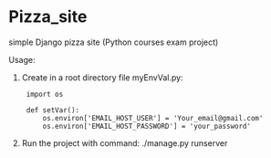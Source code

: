 # Pizza_site
simple Django pizza site (Python courses exam project)

Usage:

1. Create in a root directory file myEnvVal.py:

        import os

        def setVar():
            os.environ['EMAIL_HOST_USER'] = 'Your_email@gmail.com'
            os.environ['EMAIL_HOST_PASSWORD'] = 'your_password'

2. Run the project with command: 
        ./manage.py runserver
